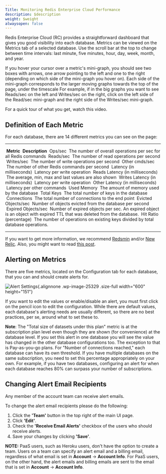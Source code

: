 ```yaml
---
Title: Monitoring Redis Enterprise Cloud Performance
description: $description
weight: $weight
alwaysopen: false
---
```

Redis Enterprise Cloud (RC) provides a straightforward dashboard that
gives you good visibility into each database. Metrics can be viewed on
the Metrics tab of a selected database. Use the scroll bar at the top to
change between time intervals: last minute, five minutes, hour, day,
week, month, and year.

If you hover your cursor over a metric's mini-graph, you should see two
boxes with arrows, one arrow pointing to the left and one to the right
(depending on which side of the mini-graph you hover on). Each side of
the mini-graph corresponds to the larger moving graphs towards the top
of the page, under the timescale For example, if in the big graphs you
want to see Reads/sec on the left and Writes/sec on the right, click on
the left side of the Read/sec mini-graph and the right side of the
Writes/sec mini-graph.

For a quick tour of what you get, watch this video.

Definition of Each Metric
-------------------------

For each database, there are 14 different metrics you can see on the
page:

  ----------------------------------- -------------------------------------------------------------------------------------------------------------------------
   **Metric**                          **Description**
   Ops/sec                             The number of overall operations per sec for all Redis commands
   Reads/sec                           The number of read operations per second
   Writes/sec                          The number of write operations per second
   Other cmds/sec                      The number of other Redis commands per second
   Latency (in milliseconds)           Latency per write operation
   Reads Latency (in milliseconds)     The average, min, max and last values are also shown
   Writes Latency (in milliseconds)    Latency per write operation
   Other Latency (in milliseconds)     Latency per other commands
   Used Memory                         The amount of memory used by the database
   Total Keys                          The total number of keys in the database
   Connections                         The total number of connections to the end point
   Evicted Objects/sec                 Number of objects evicted from the database per second
   Expired Objects/sec                 Number of expired objects per sec. An expired object is an object with expired TTL that was deleted from the database.
   Hit Ratio (percentage)              The number of operations on existing keys divided by total database operations.
  ----------------------------------- -------------------------------------------------------------------------------------------------------------------------

If you want to get more information, we recommend
[Redsmin](https://www.redsmin.com/) and/or [New
Relic](https://newrelic.com/plugins/poison-pen-llc/28). Also, you might
want to read [this
post](http://redislabs.com/blog/secure-redis-ssl-added-to-redsmin-and-clients).

Alerting on Metrics
-------------------

There are five metrics, located on the Configuration tab for each
database, that you can and should create alerts for.

![Alert
Settings](/wp-content/uploads/2017/02/alert_settings-2.png){.alignnone
.wp-image-25329 .size-full width="600" height="151"}

If you want to edit the values or enable/disable an alert, you must
first click on the pencil icon to edit the configuration. While there
are default values, each database's alerting needs are usually
different, so there are no best practices, per se, around what to set
these to.

**Note**: The "Total size of datasets under this plan" metric is at the
subscription plan level even though they are shown (for convenience) at
the database level. If you set this alert in one database you will see
the value has changed in the other database configurations too. The
exception to that is Pay-as-you-go plans. For "Number of connections
reached," each database can have its own threshold. If you have multiple
databases on the same subscription, you need to set this percentage
appropriately on your own. For example, if you have two databases,
configuring an alert for when each database reaches 80% can surpass your
number of subscriptions.

Changing Alert Email Recipients
-------------------------------

Any member of the account team can receive alert emails.

To change the alert email recipients please do the following:

1.  Click the **'Team'** button in the top right of the main UI page.
2.  Click **'Edit'**.
3.  Check the **'Receive Email Alerts'** checkbox of the users who
    should receive alerts.
4.  Save your changes by clicking **'Save'**.

**NOTE:** PaaS users, such as Heroku users, don't have the option to
create a team. Users on a team can specify an alert email and a billing
email, regardless of what email is set in **Account** -\> **Account
Info**. For PaaS users, on the other hand, the alert emails and billing
emails are sent to the email that is set in **Account** -\> **Account
Info**.

